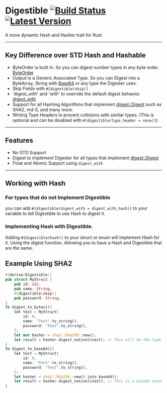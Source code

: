 # Digestible [![Build Status]][actions] [![Latest Version]][crates.io]
[Build Status]: https://img.shields.io/github/actions/workflow/status/wyatt-herkamp/digestible/commit.yml?branch=master
[actions]: https://github.com/wyatt-herkamp/digestible/actions?query=branch%3Amaster
[Latest Version]: https://img.shields.io/crates/v/digestible.svg
[crates.io]: https://crates.io/crates/digestible
A more dynamic Hash and Hasher trait for Rust

---

## Key Difference over STD Hash and Hashable
- ByteOrder is built in. So you can digest number types in any byte order. [ByteOrder](https://docs.rs/byteorder/latest/byteorder/)
- Output is a Generic Associated Type.
  So you can Digest into a ByteArray, 
  String with [Base64](https://docs.rs/digestible/0.2.0/digestible/to_base64/index.html)
  or any type the Digester uses.
- Skip Fields with `#[digestible(skip)]`
- 'digest_with' and 'with' to override the default digest behavior. [digest_with](https://docs.rs/digestible/0.2.0/digestible/digest_with/index.html)
- Support for all Hashing Algorithms that implement [digest::Digest](https://docs.rs/digest/latest/digest/) such as SHA2, md-5, and many more.
- Writing Type Headers to prevent collisions with similar types. (This is optional and can be disabled with `#[digestible(type_header = none)]`)
---

## Features
- No STD Support
- Digest to implement Digester for all types that implement [digest::Digest](https://docs.rs/digest/latest/digest/)
- Float and Atomic Support using `digest_with`

---
## Working with Hash
### For types that do not Implement Digestible
you can add `#[digestible(digest_with = digest_with_hash)]` to your variable
to tell Digestible to use Hash to digest it.

### Implementing Hash with Digestible. 
Adding `#[digestible(hash)]` to your struct or enum will implement Hash for it. 
Using the digest function. 
Allowing you to have a Hash and Digestible that are the same. 



## Example Using SHA2
```rust
#[derive(Digestible)]
pub struct MyStruct {
    pub id: u32,
    pub name: String,
    #[digestible(skip)]
    pub password: String,
}
fn digest_to_bytes(){
    let test = MyStruct{
        id: 0,
        name: "Test".to_string(),
        password: "Test".to_string(),
    };
    let mut hasher = sha2::Sha256::new();
    let result = hasher.digest_native(&test); // This will be the type of sha2 Output
}
fn digest_to_base64(){
    let test = MyStruct{
        id: 0,
        name: "Test".to_string(),
        password: "Test".to_string(),
    };
    let hasher = sha2::Sha256::new().into_base64();
    let result = hasher.digest_native(&test); // This is a base64 encoded string
}
```